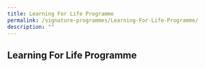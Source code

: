 ```yaml
---
title: Learning For Life Programme
permalink: /signature-programmes/Learning-For-Life-Programme/
description: ""
---
```

## Learning For Life Programme

